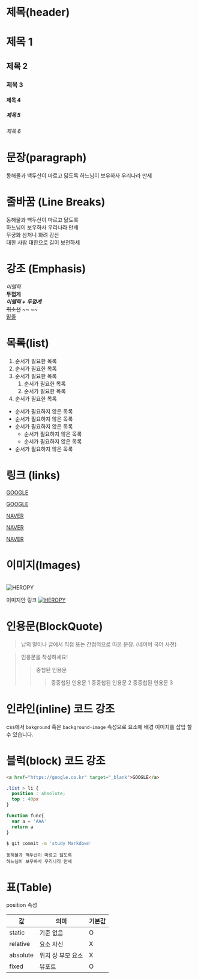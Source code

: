 # 제목(header)

# 제목 1
## 제목 2
### 제목 3
#### 제목 4
##### 제목 5
###### 제목 6

# 문장(paragraph)

동해물과 백두산이 마르고 닳도록 
하느님이 보우하사 우리나라 만세

# 줄바꿈 (Line Breaks)

동해물과 백두산이 마르고 닳도록<br /> 
하느님이 보우하사 우리나라 만세<br /> 
무궁화 삼처니 화려 강산<br />
대한 사람 대한으로 길이 보전하세

# 강조 (Emphasis)

_이텔릭_  
**두껍게**  
**_이텔릭 + 두껍게_**  
~~취소선~~  ~~      ~~  
<u>밑줄</u>  


# 목록(list)

1. 순서가 필요한 목록
1. 순서가 필요한 목록
1. 순서가 필요한 목록
    1. 순서가 필요한 목록
    1. 순서가 필요한 목록
1. 순서가 필요한 목록


- 순서가 필요하지 않은 목록
- 순서가 필요하지 않은 목록
- 순서가 필요하지 않은 목록
    - 순서가 필요하지 않은 목록
    - 순서가 필요하지 않은 목록
- 순서가 필요하지 않은 목록


#  링크 (links)

<a href="https://google.com">GOOGLE</a>

[GOOGLE](https://google.com)

<a href="https://naver.com" title = "네이버로 이동!">NAVER</a>

[NAVER](https://google.com "NAVER로 이동!")

<a href="https://naver.com" title = "네이버로 이동!" target="_blank">NAVER</a>


# 이미지(Images)

![]()

![HEROPY](https://heropy.blog/css/images/logo.png)


이미지안 링크
[![HEROPY](https://heropy.blog/css/images/logo.png)](http://heroy.blog/)


# 인용문(BlockQuote)

> 남의 말이나 글에서 직접 또는 간접적으로 따온 문장.
> (네이버 국어 사전)  

> 인용문을 작성하세요!
>> 중첩된 인용문
>>> 중중첩된 인용문 1
>>> 중중첩된 인용문 2
>>> 중중첩된 인용문 3


# 인라인(inline) 코드 강조

css에서 `bakground` 혹은
`background-image` 속성으로 요소에 배경 이미지를 삽입 할 수 있습니다.


# 블럭(block) 코드 강조

```html
<a href="https://google.co.kr" target="_blank">GOOGLE</a>
```

```css
.list > li {
  position : absolute;
  top : 40px
}
```

```javascript
function func{
  var a = 'AAA'
  return a
}
```

```bash
$ git commit -m 'study Markdown'
```

```plantext
동해물과 백두산이 마르고 닳도록 
하느님이 보우하사 우리나라 만세
```

# 표(Table)

position 속성

값 | 의미 | 기본값
--|--|--|
static | 기준 없음 | O
relative | 요소 자신 | X
absolute | 위치 상 부모 요소 | X
fixed | 뷰포트 | O

